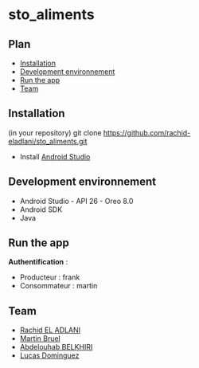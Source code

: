 # sto_aliments

## Plan
- [Installation](#Installation)
- [Development environnement](#Development-environnement)
- [Run the app](#Run-the-app)
- [Team](#Team)

## Installation 
(in your repository)
git clone https://github.com/rachid-eladlani/sto_aliments.git

- Install [Android Studio](https://developer.android.com/studio)

## Development environnement

- Android Studio - API 26 - Oreo 8.0
- Android SDK
- Java


## Run the app
**Authentification** : <br>
- Producteur : frank <br>
- Consommateur : martin
  

## Team
- [Rachid EL ADLANI](https://github.com/rachid-eladlani)
- [Martin Bruel](https://github.com/Martin-Bruel)
- [Abdelouhab BELKHIRI](https://github.com/AbdelBelkhiri)
- [Lucas Dominguez](https://github.com/Lucas-dominguez)
